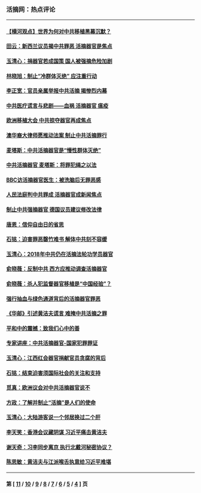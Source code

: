 ### 活摘网：热点评论
---
#### [【横河观点】世界为何对中共移植黑幕沉默？](../../pages/nf5879/n13244249.md?10280430) 
#### [田云：新西兰议员揭中共罪恶 活摘器官是焦点](../../pages/nf5879/n13070629.md?10280430) 
#### [玉清心：捐器官若成国策 国人被强摘危险加剧](../../pages/nf5879/n12802713.md?10280430) 
#### [林晓旭：制止“冷群体灭绝” 应注重行动](../../pages/nf5879/n12779736.md?10280430) 
#### [李正宽：官员亲属举报中共活摘 揭惨烈内幕](../../pages/nf5879/n12684490.md?10280430) 
#### [中共医疗谎言与悲剧——血祸 活摘器官 瘟疫](../../pages/nf5879/n12372103.md?10280430) 
#### [欧洲移植大会 中共掠夺器官再成焦点](../../pages/nf5879/n11538883.md?10280430) 
#### [澳华裔大律师愿推动法案 制止中共活摘罪行](../../pages/nf5879/n11377039.md?10280430) 
#### [麦塔斯：中共活摘器官是“慢性群体灭绝”](../../pages/nf5879/n11350529.md?10280430) 
#### [中共活摘器官 麦塔斯：将罪犯绳之以法](../../pages/nf5879/n11347973.md?10280430) 
#### [BBC访活摘器官医生：被洗脑后无罪恶感](../../pages/nf5879/n11335935.md?10280430) 
#### [人民法庭判中共罪成 活摘器官成新闻焦点](../../pages/nf5879/n11331578.md?10280430) 
#### [制止中共强摘器官 德国议员建议修改法律](../../pages/nf5879/n11249451.md?10280430) 
#### [唐恩：信仰自由日的省思](../../pages/nf5879/n11003525.md?10280430) 
#### [石铭：迫害罪恶罄竹难书  解体中共刻不容缓](../../pages/nf5879/n10942855.md?10280430) 
#### [玉清心：2018年中共仍在活摘法轮功学员器官](../../pages/nf5879/n10914646.md?10280430) 
#### [俞晓薇：反制中共 西方应推动调查活摘器官](../../pages/nf5879/n10794671.md?10280430) 
#### [俞晓薇：杀人犯监督器官移植是“中国经验”？](../../pages/nf5879/n10466427.md?10280430) 
#### [强行抽血与绿色通道背后的活摘器官罪恶](../../pages/nf5879/n10004708.md?10280430) 
#### [《华邮》引述黄洁夫谎言 难掩中共活摘之罪](../../pages/nf5879/n9642309.md?10280430) 
#### [平和中的震撼：致我们心中的善](../../pages/nf5879/n9021123.md?10280430) 
#### [专家讲座：中共活摘器官-国家犯罪罪证](../../pages/nf5879/n8828153.md?10280430) 
#### [玉清心：江西红会器官捐献官员贪腐的背后](../../pages/nf5879/n8522122.md?10280430) 
#### [石铭：结束迫害须国际社会的关注和支持](../../pages/nf5879/n8443497.md?10280430) 
#### [觅真：欧洲议会对中共活摘器官说不](../../pages/nf5879/n8337486.md?10280430) 
#### [方政：了解并制止“活摘”是人们的使命](../../pages/nf5879/n8329214.md?10280430) 
#### [玉清心：大陆游客说一个邻居换过二个肝](../../pages/nf5879/n8291404.md?10280430) 
#### [李天笑：香港会议藏阴谋 习近平痛击黄洁夫](../../pages/nf5879/n8241459.md?10280430) 
#### [谢天奇：习李同步离京 执行北戴河秘密协议？](../../pages/nf5879/n8230418.md?10280430) 
#### [陈思敏：黄洁夫与江派喉舌执意给习近平难堪](../../pages/nf5879/n8222166.md?10280430) 

---
#### 第 [ [11](./11.md?10280430) / [10](./10.md?10280430) / [9](./9.md?10280430) / [8](./8.md?10280430) / [7](./7.md?10280430) / [6](./6.md?10280430) / [5](./5.md?10280430) / [4](./4.md?10280430) ] 页
